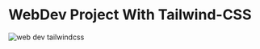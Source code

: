 # WebDev Project With Tailwind-CSS

![web dev tailwindcss](https://github.com/Kuzma02/WebDev-Project-With-Tailwind-CSS/assets/138793624/43e9dade-1468-48ea-996a-4deaef13cb7e)
